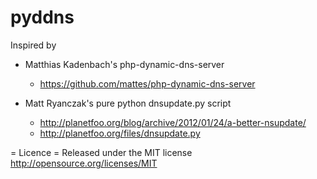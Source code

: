 pyddns
======

Inspired by 
 * Matthias Kadenbach's php-dynamic-dns-server 
   * https://github.com/mattes/php-dynamic-dns-server

 * Matt Ryanczak's pure python dnsupdate.py script 
   * http://planetfoo.org/blog/archive/2012/01/24/a-better-nsupdate/
   * http://planetfoo.org/files/dnsupdate.py

= Licence =
Released under the MIT license
http://opensource.org/licenses/MIT
